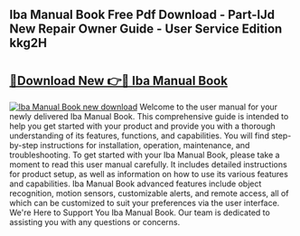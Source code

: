 ## Iba Manual Book Free Pdf Download - Part-lJd New Repair Owner Guide - User Service Edition kkg2H

# <h2><a href="http://cf17183.oget.top/?id=Iba+Manual+Book">🔗Download New 👉🔴 Iba Manual Book</a></h2>

[![Iba Manual Book new download](https://i.imgur.com/5g1atiW.png)](http://cf17183.oget.top/?id=Iba+Manual+Book)
Welcome to the user manual for your newly delivered Iba Manual Book. This comprehensive guide is intended to help you get started with your product and provide you with a thorough understanding of its features, functions, and capabilities. You will find step-by-step instructions for installation, operation, maintenance, and troubleshooting. To get started with your Iba Manual Book, please take a moment to read this user manual carefully. It includes detailed instructions for product setup, as well as information on how to use its various features and capabilities. Iba Manual Book advanced features include object recognition, motion sensors, customizable alerts, and remote access, all of which can be customized to suit your preferences via the user interface. We're Here to Support You Iba Manual Book. Our team is dedicated to assisting you with any questions or concerns.

